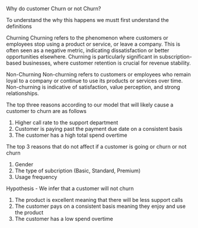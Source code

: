 Why do customer Churn or not Churn? 

To understand the why this happens we mustt first understand the definitions

Churning
Churning refers to the phenomenon where customers or employees stop using a product or service, or leave a company. This is often seen as a negative metric, indicating dissatisfaction or better opportunities elsewhere. Churning is particularly significant in subscription-based businesses, where customer retention is crucial for revenue stability.

Non-Churning
Non-churning refers to customers or employees who remain loyal to a company or continue to use its products or services over time. Non-churning is indicative of satisfaction, value perception, and strong relationships.

The top three reasons according to our model that will likely cause a customer to churn are as follows

1. Higher call rate to the support department
2. Customer is paying past the payment due date on a consistent basis
3. The customer has a high total spend overtime 

The top 3 reasons that do not affect if a customer is going or churn or not churn

1. Gender
2. The type of subcription (Basic, Standard, Premium)
3. Usage frequency

Hypothesis - We infer that a customer will not churn 

1. The product is excellent meaning that there will be less support calls
2. The customer pays on a consistent basis meaning they enjoy and use the product
3. The customer has a low spend overtime



